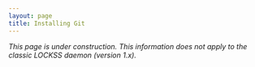 ```yaml
---
layout: page
title: Installing Git
---
```


*This page is under construction. This information does not apply to the classic LOCKSS daemon (version 1.x).*
